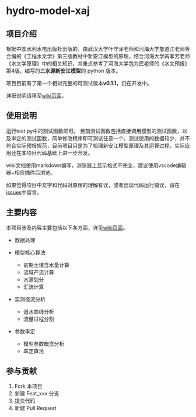 # hydro-model-xaj

## 项目介绍

根据中国水利水电出版社出版的，由武汉大学叶守泽老师和河海大学詹道江老师等合编的《工程水文学》第三版教材中新安江模型的原理，结合河海大学芮孝芳老师《水文学原理》中的相关知识，并重点参考了河海大学包为民老师的《水文预报》第4版，编写的**三水源新安江模型**的 python 版本。

项目目前有了第一个相对完整的可测试版本**v0.1.1**，仍在开发中。

详细说明请移至[wiki页面](https://github.com/OuyangWenyu/hydro-model-xaj/wiki)。

## 使用说明

运行test.py中的测试函数即可。
目前测试函数包括直接调用模型的测试函数，以及率定的测试函数，简单修改程序即可测试任意一个。测试使用的数据较少，并不符合实际预报规范，目前项目只是为了梳理新安江模型原理及其运算过程，实际应用还在本项目代码基础上进一步开发。

wiki文档使用markdown编写，浏览器上显示格式不完全，建议使用vscode编辑器+相应插件后浏览。

如果觉得项目中文字和代码对原理的理解有误，或者出现代码运行错误，请在[issues](https://github.com/OuyangWenyu/hydro-model-xaj/issues)中留言。

## 主要内容

本项目涉及内容主要包括以下各方面，详见[wiki页面](https://github.com/OuyangWenyu/hydro-model-xaj/wiki)。

- 数据处理

- 模型核心算法
  - 前期土壤含水量计算
  - 流域产流计算
  - 水源划分
  - 汇流计算

- 实测径流分析
  - 退水曲线分析
  - 流量过程分割

- 参数率定
  - 模型参数概念分析
  - 率定算法

## 参与贡献

1. Fork 本项目
2. 新建 Feat_xxx 分支
3. 提交代码
4. 新建 Pull Request
